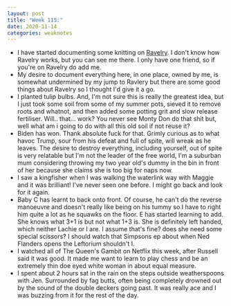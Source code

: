 ```yaml
---
layout: post
title: "Week 115:"
date: 2020-11-14
categories: weaknotes
---
```

* I have started documenting some knitting on [Ravelry](https://www.ravelry.com/people/littlecabaret). I don't know how Ravelry works, but you can see me there. I only have one friend, so if you're on Ravelry do add me.
* My desire to document everything here, in one place, owned by me, is somewhat undermined by my jump to Ravlery but there are some good things about Ravelry so I thought I'd give it a go.
* I planted tulip bulbs. And, I'm not sure this is really the greatest idea, but I just took some soil from some of my summer pots, sieved it to remove roots and whatnot, and then added some potting grit and slow release fertiliser. Will.. that... work? You never see Monty Don do that shit but, well what am i going to do with all this old soil if not reuse it?
* Biden has won. Thank absolute fuck for that. Grimly curious as to what havoc Trump, sour from his defeat and full of spite, will wreak as he leaves. The desire to destroy everything, including yourself, out of spite is very relatable but I'm not the leader of the free world, I'm a suburban mum considering throwing my two year old's dummy in the bin in front of her because she claims she is too big for naps now.
* I saw a kingfisher when I was walking the waterlink way with Maggie and it was brilliant! I've never seen one before. I might go back and look for it again.
* Baby C has learnt to back onto front. Of course, he can't do the reverse manoeuvre and doesn't really like being on his tummy so I have to right him quite a lot as he squawks on the floor. E has started learning to add. She knows what 3+1 is but not what 1+3 is. She is definitely left handed, which neither Lachie or I are. I assume that's fine? does she need some special scissors? I should watch that Simpsons ep about when Ned Flanders opens the Leftorium shouldn't I.
* I watched all of The Queen's Gambit on Netflix this week, after Russell said it was good. It made me want to learn to play chess and be an extremely thin doe eyed white woman in about equal measure.
* I spent about 2 hours sat in the rain on the steps outside weatherspoons with Jen. Surrounded by fag butts, often being completely drowned out by the sound of the double deckers going past. It was really ace and I was buzzing from it for the rest of the day.
